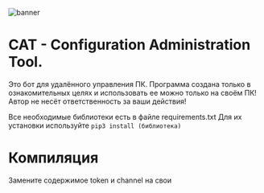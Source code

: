 ![banner](https://i.imgur.com/xHKJgzk.jpg)
# CAT - Configuration Administration Tool.
Это бот для удалённого управления ПК.
Программа создана только в ознакомительных целях и использовать ее можно только на своём ПК! Автор  не несёт ответственность за ваши действия!

Все необходимые библиотеки есть в файле requirements.txt
Для их установки используйте ```pip3 install (библиотека)```

# Компиляция
Замените содержимое token и channel на свои

